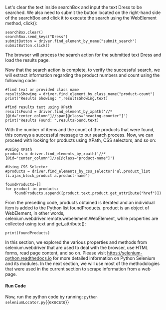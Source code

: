 Let's clear the text inside searchBox and input the text Dress to be searched. We also need to submit the button located on the right-hand side of the searchBox and click it to execute the search using the WebElement method, click():

```
searchBox.clear() 
searchBox.send_keys("Dress")
submitButton = driver.find_element_by_name("submit_search")
submitButton.click()
```

The browser will process the search action for the submitted text Dress and load the results page.

Now that the search action is complete, to verify the successful search, we will extract information regarding the product numbers and count using the following code:

```
#find text or provided class name
resultsShowing = driver.find_element_by_class_name("product-count")
print("Results Showing: ",resultsShowing.text) 

#find results text using XPath
resultsFound = driver.find_element_by_xpath('//*[@id="center_column"]//span[@class="heading-counter"]')
print("Results Found: ",resultsFound.text)
```

With the number of items and the count of the products that were found, this conveys a successful message to our search process. Now, we can proceed with looking for products using XPath, CSS selectors, and so on:

```
#Using XPath
products = driver.find_elements_by_xpath('//*[@id="center_column"]//a[@class="product-name"]')

#Using CSS Selector
#products = driver.find_elements_by_css_selector('ul.product_list li.ajax_block_product a.product-name')

foundProducts=[]
for product in products:
    foundProducts.append([product.text,product.get_attribute("href")])
```

From the preceding code,  products obtained is iterated and an individual item is added to the Python list foundProducts. product is an object of WebElement, in other words, selenium.webdriver.remote.webelement.WebElement,  while properties are collected using text and get_attribute():

```
print(foundProducts) 
```

In this section, we explored the various properties and methods from selenium.webdriver that are used to deal with the browser, use HTML forms, read page content, and so on. Please visit https://selenium-python.readthedocs.io for more detailed information on Python Selenium and its modules. In the next section, we will use most of the methodologies that were used in the current section to scrape information from a web page.


#### Run Code
Now, run the python code by running: `python seleniumLocator.py`{{execute}}

